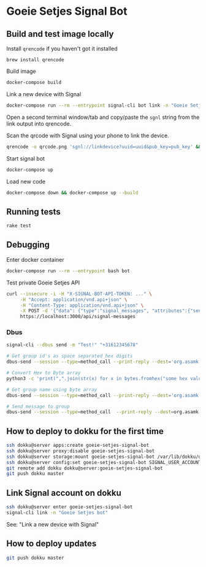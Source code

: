 # Goeie Setjes Signal Bot

## Build and test image locally

Install `qrencode` if you haven't got it installed

`brew install qrencode`

Build image

```bash
docker-compose build
```

Link a new device with Signal

```bash
docker-compose run --rm --entrypoint signal-cli bot link -n "Goeie Setjes bot development"
```

Open a second terminal window/tab and copy/paste the `sgnl` string from the link output into qrencode.

Scan the qrcode with Signal using your phone to link the device.

```bash
qrencode -o qrcode.png 'sgnl://linkdevice?uuid=uuid&pub_key=pub_key' && open qrcode.png
```

Start signal bot

```bash
docker-compose up
```

Load new code

```bash
docker-compose down && docker-compose up --build
```

## Running tests

```bash
rake test
```

## Debugging

Enter docker container

```bash
docker-compose run --rm --entrypoint bash bot
```

Test private Goeie Setjes API

```bash
curl --insecure -i -H "X-SIGNAL-BOT-API-TOKEN: ..." \
     -H "Accept: application/vnd.api+json" \
     -H "Content-Type: application/vnd.api+json" \
     -X POST -d '{"data": {"type":"signal_messages", "attributes":{"sender":"+316654321", "message":"Test message!"}}}' \
     https://localhost:3000/api/signal-messages
```

### Dbus

```bash
signal-cli --dbus send -m "Test!" "+31612345678"

# Get group id's as space separated hex digits
dbus-send --session --type=method_call --print-reply --dest='org.asamk.Signal' /org/asamk/Signal org.asamk.Signal.getGroupIds

# Convert Hex to Byte array
python3 -c 'print(",".join(str(x) for x in bytes.fromhex("some hex value")))'

# Get group name using byte array
dbus-send --session --type=method_call --print-reply --dest='org.asamk.Signal' /org/asamk/Signal org.asamk.Signal.getGroupName array:byte:some,byte,array

# Send message to group
dbus-send --session --type=method_call  --print-reply --dest=org.asamk.Signal /org/asamk/Signal org.asamk.Signal.sendGroupMessage  string:'Hallo?'  string:array:''  array:byte:some,byte,array
```

## How to deploy to dokku for the first time

```bash
ssh dokku@server apps:create goeie-setjes-signal-bot
ssh dokku@server proxy:disable goeie-setjes-signal-bot
ssh dokku@server storage:mount goeie-setjes-signal-bot /var/lib/dokku/data/storage/goeie-setjes-signal-bot:/root/.local/share/signal-cli/data/
ssh dokku@server config:set goeie-setjes-signal-bot SIGNAL_USER_ACCOUNT=... SIGNAL_GROUP_ID=... GOEIE_SETJES_API=... GOEIE_SETJES_API_TOKEN=...
git remote add dokku dokku@server:goeie-setjes-signal-bot
git push dokku master
```

## Link Signal account on dokku

```bash
ssh dokku@server enter goeie-setjes-signal-bot
signal-cli link -n "Goeie Setjes bot"
```

See: "Link a new device with Signal"

## How to deploy updates

```bash
git push dokku master
```
